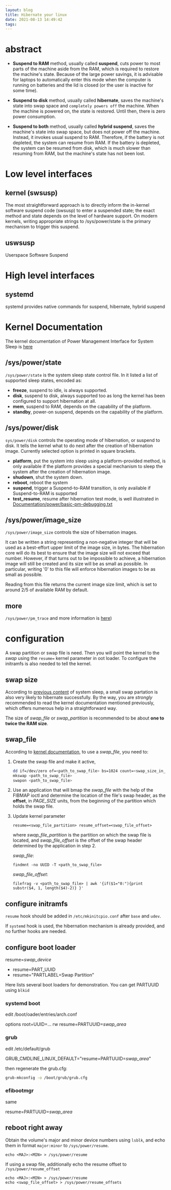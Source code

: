 ```yaml
---
layout: blog
title: Hibernate your linux
date: 2021-08-13 14:49:42
tags:
---
```


# abstract

- **Suspend to RAM** method, usually called **suspend**, cuts power to most parts of the machine aside from the RAM, which is required to restore the machine's state. Because of the large power savings, it is advisable for laptops to automatically enter this mode when the computer is running on batteries and the lid is closed (or the user is inactive for some time).

- **Suspend to disk** method, usually called **hibernate**, saves the machine's state into swap space and `completely powers off` the machine. When the machine is powered on, the state is restored. Until then, there is zero power consumption.

- **Suspend to both** method, usually called **hybrid suspend**, saves the machine's state into swap space, but does not power off the machine. Instead, it invokes usual suspend to RAM. Therefore, if the battery is not depleted, the system can resume from RAM. If the battery is depleted, the system can be resumed from disk, which is much slower than resuming from RAM, but the machine's state has not been lost.


# Low level interfaces

## kernel (swsusp)

The most straightforward approach is to directly inform the in-kernel software suspend code (swsusp) to enter a suspended state; the exact method and state depends on the level of hardware support. On modern kernels, writing appropriate strings to /sys/power/state is the primary mechanism to trigger this suspend.

## uswsusp

Userspace Software Suspend


# High level interfaces

## systemd

systemd provides native commands  for suspend, hibernate, hybrid suspend

# Kernel Documentation

The kernel documentation of Power Management Interface for System Sleep is [here](https://www.kernel.org/doc/Documentation/power/interface.txt)

## /sys/power/state

`/sys/power/state` is the system sleep state control file. In it listed a list of supported sleep states, encoded as:

- **freeze**, suspend to idle, is always supported.
- **disk**, suspend to disk, always supported too as long the kernel has been configured to support hibernation at all.
- **mem**, suspend to RAM, depends on the capability of the platform.
- **standby**, power-on suspend, depends on the capability of the platform.

## /sys/power/disk

`sys/power/disk`  controls the operating mode of hibernation, or suspend to disk. It tells the kernel what to do next after the creation of hibernation image.  Currently selected option is printed in square brackets.

- **platform**, put the system into sleep using a platform-provided method, is only available if the platform provides a special mechanism to sleep the system after the creation of hibernation image.
- **shudown**, shut the system down.
- **reboot**, reboot the system
- **suspend**, trigger a Suspend-to-RAM transition, is only available if Suspend-to-RAM is supported
- **test_resume**, resume after hibernation test mode, is well illustrated in [Documentation/power/basic-pm-debugging.txt](https://www.kernel.org/doc/Documentation/power/basic-pm-debugging.txt)

## /sys/power/image\_size

`/sys/power/image_size` controls the size of hibernation images.

It can be written a string representing a non-negative integer that will be used as a best-effort upper limit of the image size, in bytes.  The hibernation
core will do its best to ensure that the image size will not exceed that number. However, if that turns out to be impossible to achieve, a hibernation image will still be created and its size will be as small as possible.  In particular, writing '0' to this file will enforce hibernation images to be as small as possible.

Reading from this file returns the current image size limit, which is set to around 2/5 of available RAM by default.

## more

`/sys/power/pm_trace` and more information is [here](https://www.kernel.org/doc/Documentation/power/))

# configuration

A swap partition or swap file is need. Then you will point the kernel to the *swap* using the `resume=` kernel parameter in oot loader. To configure the initramfs is also needed to tell the kernel.

## swap size

According to [previous content](#kernel-documentation) of system sleep, a small swap partation is also very likely to hibernate successfully. By the way, you are *strongly* recommended to read the kernel documentation mentioned previously, which offers numerous help in a straightforward way.

The size of *swap_file* or *swap_partition* is recommended to be about **one to twice the RAM size**.

## swap\_file

According to [kernel documentation](https://www.kernel.org/doc/Documentation/power/swsusp-and-swap-files.txt), to use a *swap_file*, you need to:

1. Create the swap file and make it active,

   ```bash
   dd if=/dev/zero of=<path_to_swap_file> bs=1024 count=<swap_size_in_k>
   mkswap <path_to_swap_file>
   swapon <path_to_swap_file>
   ```

2. Use an application that will bmap the *swap_file* with the help of the FIBMAP ioctl and determine the location of the file's swap header, as the **offset**, in *PAGE_SIZE* units, from the beginning of the partition which holds the swap file.

3. Update kernel parameter

   ```
   resume=<swap_file_partition> resume_offset=<swap_file_offset>
   ```

   where *swap_file_partition* is the partition on which the swap file is located, and *swap_file_offset* is the offset of the swap header determined by the application in step 2.

   *swap_file*:  

   ```shell
   findmnt -no UUID -T <path_to_swap_file>
   ```

   *swap_file_offset*:

   ```shell
   filefrag -v <path_to_swap_file> | awk '{if($1="0:"){print substr($4, 1, length($4)-2)} }'
   ```

## configure initramfs

`resume` hook should be added in `/etc/mkinitcpio.conf` after `base` and `udev`.

If `systemd` hook is used, the hibernation mechanism is already provided, and no further hooks are needed.

## configure boot loader

resume=*swap_device*

- resume=PART\_UUID
- resume="PARTLABEL=Swap Partition"

Here lists several boot loaders for demonstration. You can get PARTUUID using `blkid`

### systemd boot

edit /boot/oader/entries/arch.conf

options root=UUID=... rw resume=PARTUUID=*swap\_area*

### grub

edit /etc/default/grub

GRUB\_CMDLINE\_LINUX\_DEFAULT="resume=PARTUUID=*swap\_area*"

then regenerate the grub.cfg:

```bash
grub-mkconfig -o /boot/grub/grub.cfg
```

### efibootmgr

same

resume=PARTUUID=*swap_area*

## reboot right away

Obtain the volume's major and minor device numbers using `lsblk`, and echo them in format `major:minor` to `/sys/power/resume`.

```shell
echo <MAJ>:<MIN> > /sys/power/resume
```

If using a swap file, additionally echo the resume offset to `/sys/power/resume_offset`

```shell
echo <MAJ>:<MIN> > /sys/power/resume
echo <swap_file_offset> > /sys/power/resume_offsets
```
